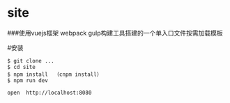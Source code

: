 # site
###使用vuejs框架 webpack gulp构建工具搭建的一个单入口文件按需加载模板

#安装
```
$ git clone ...
$ cd site
$ npm install  （cnpm install）
$ npm run dev

open  http://localhost:8080
```

